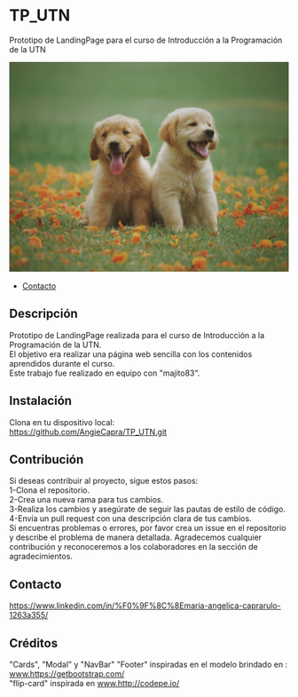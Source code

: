 # TP_UTN
Prototipo de LandingPage para el curso de Introducción a la Programación de la UTN



![Imagen de proyecto](https://github.com/AngieCapra/TP_Neoris/blob/master/Assets/pexels-chevanon-photography-1108099.jpg)

- [Contacto](#contacto)

## Descripción
Prototipo de LandingPage realizada para el curso de Introducción a la Programación de la UTN.<br>
El objetivo era realizar una página web sencilla con los contenidos aprendidos durante el curso.<br>
Este trabajo fue realizado en equipo con "majito83".



## Instalación
Clona en tu dispositivo local:<br>
https://github.com/AngieCapra/TP_UTN.git




## Contribución
Si deseas contribuir al proyecto, sigue estos pasos:<br>
1-Clona el repositorio.<br>
2-Crea una nueva rama para tus cambios.<br>
3-Realiza los cambios y asegúrate de seguir las pautas de estilo de código.<br>
4-Envía un pull request con una descripción clara de tus cambios.<br>
Si encuentras problemas o errores, por favor crea un issue en el repositorio y describe el problema de manera detallada.
Agradecemos cualquier contribución y reconoceremos a los colaboradores en la sección de agradecimientos.

## Contacto
https://www.linkedin.com/in/%F0%9F%8C%8Emaria-angelica-caprarulo-1263a355/

## Créditos
"Cards", "Modal" y "NavBar" "Footer" inspiradas en el modelo brindado en : www.https://getbootstrap.com/<br>
"flip-card" inspirada en www.http://codepe.io/
